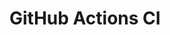 # GitHub Actions CI




























































































































































































































































































































































































































































































































































































































































































































































































































































































































































































































































































































































































































































































































































































































































































































































































































































































































































































































































































































































































































































































































































































































































































































































































































































































































































































































































































































































































































































































































































































































































































































































































































































































































































